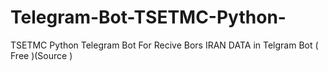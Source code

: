# Telegram-Bot-TSETMC-Python-
TSETMC Python Telegram Bot For Recive Bors IRAN DATA in Telgram Bot ( Free )(Source )
